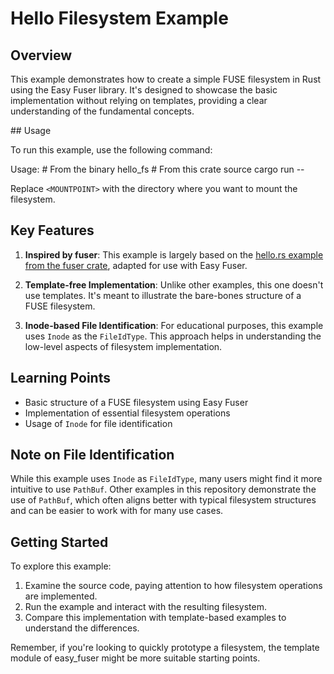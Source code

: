 # Hello Filesystem Example

## Overview

This example demonstrates how to create a simple FUSE filesystem in Rust using the Easy Fuser library. It's designed to showcase the basic implementation without relying on templates, providing a clear understanding of the fundamental concepts.

## Usage

To run this example, use the following command:

Usage:
    # From the binary
    hello_fs <MOUNTPOINT>
    # From this crate source
    cargo run -- <MOUNTPOINT>

Replace `<MOUNTPOINT>` with the directory where you want to mount the filesystem.

## Key Features

1. **Inspired by fuser**: This example is largely based on the [hello.rs example from the fuser crate](https://github.com/cberner/fuser/blob/v0.15.1/examples/hello.rs), adapted for use with Easy Fuser.

2. **Template-free Implementation**: Unlike other examples, this one doesn't use templates. It's meant to illustrate the bare-bones structure of a FUSE filesystem.

3. **Inode-based File Identification**: For educational purposes, this example uses `Inode` as the `FileIdType`. This approach helps in understanding the low-level aspects of filesystem implementation.

## Learning Points

- Basic structure of a FUSE filesystem using Easy Fuser
- Implementation of essential filesystem operations
- Usage of `Inode` for file identification

## Note on File Identification

While this example uses `Inode` as `FileIdType`, many users might find it more intuitive to use `PathBuf`. Other examples in this repository demonstrate the use of `PathBuf`, which often aligns better with typical filesystem structures and can be easier to work with for many use cases.

## Getting Started

To explore this example:
1. Examine the source code, paying attention to how filesystem operations are implemented.
2. Run the example and interact with the resulting filesystem.
3. Compare this implementation with template-based examples to understand the differences.

Remember, if you're looking to quickly prototype a filesystem, the template module of easy_fuser might be more suitable starting points.